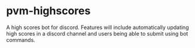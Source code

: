 # pvm-highscores
A high scores bot for discord. Features will include automatically updating high scores in a discord channel and users being able to submit using bot commands.
